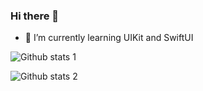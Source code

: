 ### Hi there 👋

- 🔭 I’m currently learning UIKit and SwiftUI

![Github stats 1](https://github-readme-stats.vercel.app/api?username=Murathaslak&show_icons=true&theme=gradient) 

![Github stats 2](https://github-readme-stats.vercel.app/api?username=Murathaslak&show_icons=true&theme=radical)
